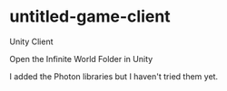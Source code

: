 untitled-game-client
====================

Unity Client

Open the Infinite World Folder in Unity

I added the Photon libraries but I haven't tried them yet.
